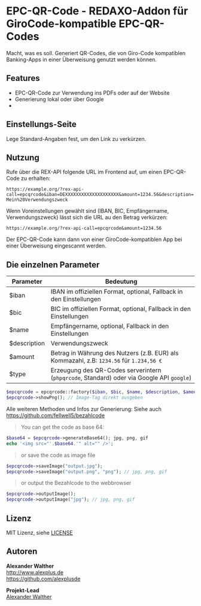 # EPC-QR-Code - REDAXO-Addon für GiroCode-kompatible EPC-QR-Codes

Macht, was es soll. Generiert QR-Codes, die von Giro-Code kompatiblen Banking-Apps in einer Überweisung genutzt werden können.

## Features

* EPC-QR-Code zur Verwendung ins PDFs oder auf der Website
* Generierung lokal oder über Google
* 
## Einstellungs-Seite

Lege Standard-Angaben fest, um den Link zu verkürzen.

## Nutzung

Rufe über die REX-API folgende URL im Frontend auf, um einen EPC-QR-Code zu erhalten:

`https://example.org/?rex-api-call=epcqrcode&iban=DEXXXXXXXXXXXXXXXXXXXX&amount=1234.56&description=Mein%20Verwendungszweck`

Wenn Voreinstellungen gewählt sind (IBAN, BIC, Empfängername, Verwendungszweck) lässt sich die URL au den Betrag verkürzen:

`https://example.org/?rex-api-call=epcqrcode&amount=1234.56`

Der EPC-QR-Code kann dann von einer GiroCode-kompatiblen App bei einer Überweisung eingescannt werden.

## Die einzelnen Parameter

| Parameter    | Bedeutung                                                                                 |
| ------------ | ----------------------------------------------------------------------------------------- |
| $iban        | IBAN im offiziellen Format, optional, Fallback in den Einstellungen                       |
| $bic         | BIC im offiziellen Format, optional, Fallback in den Einstellungen                        |
| $name        | Empfängername, optional, Fallback in den Einstellungen                                    |
| $description | Verwendungszweck                                                                          |
| $amount      | Betrag in Währung des Nutzers (z.B. EUR) als Kommazahl, z.B: `1234.56` für `1.234,56 €`   |
| $type        | Erzeugung des QR-Codes serverintern (`phpqrcode`, Standard) oder via Google API `google`) |

```php
$epcqrcode = epcqrcode::factory($iban, $bic, $name, $description, $amount, $type);
$epcqrcode->showPng(); // Image-Tag direkt ausgeben
```

Alle weiteren Methoden und Infos zur Generierung: Siehe auch https://github.com/fellwell5/bezahlcode

> You can get the code as base 64:

```php
$base64 = $epcqrcode->generateBase64(); jpg, png, gif
echo '<img src="'.$base64.'" alt="" />';
```

> or save the code as image file

```php
$epcqrcode->saveImage("output.jpg");
$epcqrcode->saveImage("output.png", "png"); // jpg, png, gif
```

> or output the Bezahlcode to the webbrowser

```php
$epcqrcode->outputImage();
$epcqrcode->outputImage("jpg"); // jpg, png, gif
```

## Lizenz

MIT Lizenz, siehe [LICENSE](https://github.com/alexplusde/epcqrcode/blob/master/LICENSE)  

## Autoren

**Alexander Walther**  
http://www.alexplus.de  
https://github.com/alexplusde  

**Projekt-Lead**  
[Alexander Walther](https://github.com/alexplusde)
